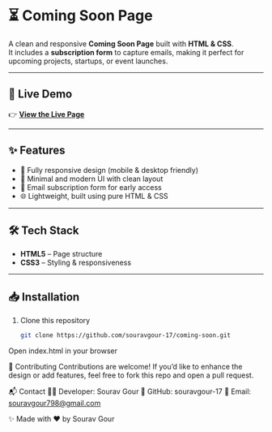 # ⏳ Coming Soon Page  

A clean and responsive **Coming Soon Page** built with **HTML & CSS**.  
It includes a **subscription form** to capture emails, making it perfect for upcoming projects, startups, or event launches.  

---

## 🚀 Live Demo  
👉 **[View the Live Page](https://souravgour-17.github.io/coming-soon/)**  

---

## ✨ Features  
- 📱 Fully responsive design (mobile & desktop friendly)  
- 🎨 Minimal and modern UI with clean layout  
- 📨 Email subscription form for early access  
- 🌐 Lightweight, built using pure HTML & CSS  

---


## 🛠 Tech Stack  
- **HTML5** – Page structure  
- **CSS3** – Styling & responsiveness  

---

## 📥 Installation  
1. Clone this repository  
   ```bash
   git clone https://github.com/souravgour-17/coming-soon.git
Open index.html in your browser

🤝 Contributing
Contributions are welcome! If you’d like to enhance the design or add features, feel free to fork this repo and open a pull request.

📬 Contact
👨‍💻 Developer: Sourav Gour
🔗 GitHub: souravgour-17
📧 Email: souravgour798@gmail.com

✨ Made with ❤️ by Sourav Gour